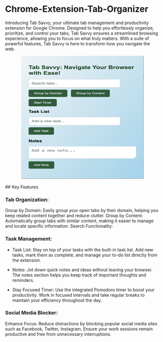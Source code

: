 # Chrome-Extension-Tab-Organizer

Introducing Tab Savvy, your ultimate tab management and productivity extension for Google Chrome. Designed to help you effortlessly organize, prioritize, and control your tabs, Tab Savvy ensures a streamlined browsing experience, allowing you to focus on what truly matters. With a suite of powerful features, Tab Savvy is here to transform how you navigate the web.
<p align="center">
<img src="https://github.com/Debdyuti-01/Chrome-Extension-Tab-Organizer/blob/main/Screenshot.png" width="400" height="400">
</p>
## Key Features 

### Tab Organization:

Group by Domain: Easily group your open tabs by their domain, helping you keep related content together and reduce clutter.
Group by Content: Automatically group tabs with similar content, making it easier to manage and locate specific information.
Search Functionality:

### Task Management:

- Task List: Stay on top of your tasks with the built-in task list. Add new tasks, mark them as complete, and manage your to-do list directly from the extension.

- Notes: Jot down quick notes and ideas without leaving your browser. The notes section helps you keep track of important thoughts and reminders.

- Stay Focused Timer: Use the integrated Pomodoro timer to boost your productivity. Work in focused intervals and take regular breaks to maintain your efficiency throughout the day.

### Social Media Blocker:

Enhance Focus: Reduce distractions by blocking popular social media sites such as Facebook, Twitter, Instagram. Ensure your work sessions remain productive and free from unnecessary interruptions.


